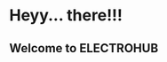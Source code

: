 <html>
    <head>
    <title>ELECTROHUB </title>
    </head>
    <body>
      <p><div>
          <h1>
              Heyy... there!!!
          </h1>
          <h2>Welcome to ELECTROHUB</h2>
      </p>
          <p>
              
  </body>
</html>
